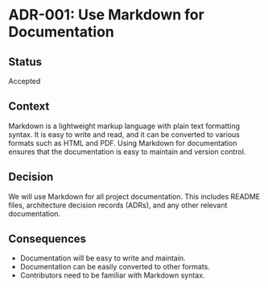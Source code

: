 # ADR-001: Use Markdown for Documentation

## Status
Accepted

## Context
Markdown is a lightweight markup language with plain text formatting syntax. It is easy to write and read, and it can be converted to various formats such as HTML and PDF. Using Markdown for documentation ensures that the documentation is easy to maintain and version control.

## Decision
We will use Markdown for all project documentation. This includes README files, architecture decision records (ADRs), and any other relevant documentation.

## Consequences
- Documentation will be easy to write and maintain.
- Documentation can be easily converted to other formats.
- Contributors need to be familiar with Markdown syntax.
